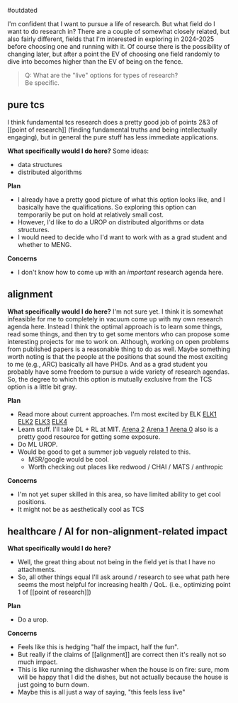 #outdated

I'm confident that I want to pursue a life of research. 
But what field do I want to do research in? There are a couple of somewhat closely related, but also fairly different, fields that I'm interested in exploring in 2024-2025 before choosing one and running with it. Of course there is the possibility of changing later, but after a point the EV of choosing one field randomly to dive into becomes higher than the EV of being on the fence.

> Q: What are the "live" options for types of research?\
> Be specific. 

## pure tcs
I think fundamental tcs research does a pretty good job of points 2&3 of [[point of research]] (finding fundamental truths and being intellectually engaging), but in general the pure stuff has less immediate applications. 

**What specifically would I do here?**
Some ideas: 
 - data structures 
 - distributed algorithms 
 
 **Plan** 
- I already have a pretty good picture of what this option looks like, and I basically have the qualifications. So exploring this option can temporarily be put on hold at relatively small cost.
- However, I'd like to do a UROP on distributed algorithms or data structures.
- I would need to decide who I'd want to work with as a grad student and whether to MENG.

**Concerns**
- I don't know how to come up with an *important* research agenda here.
## alignment
**What specifically would I do here?**
I'm not sure yet. I think it is somewhat infeasible for me to completely in vacuum come up with my own research agenda here. Instead I think the optimal approach is to learn some things, read some things, and then try to get some mentors who can propose some interesting projects for me to work on. Although, working on open problems from published papers is a reasonable thing to do as well. 
Maybe something worth noting is that the people at the positions that sound the most exciting to me (e.g., ARC) basically all have PHDs. And as a grad student you probably have some freedom to pursue a wide variety of research agendas. So, the degree to which this option is mutually exclusive from the TCS option is a little bit gray. 

**Plan**
- Read more about current approaches. I'm most excited by ELK [ELK1](https://www.alignmentforum.org/posts/vwt3wKXWaCvqZyF74/mechanistic-anomaly-detection-and-elk) [ELK2](https://www.alignmentforum.org/posts/zjMKpSB2Xccn9qi5t/elk-prize-results) [ELK3](https://ai-alignment.com/mechanistic-anomaly-detection-and-elk-fb84f4c6d0dc) [ELK4](https://www.alignmentforum.org/posts/FwYMuD2sNcaEpE5on/finding-gliders-in-the-game-of-life)
- Learn stuff. I'll take DL + RL at MIT. [Arena 2](https://arena3-chapter2-rl.streamlit.app/%5B2.1%5D_Intro_to_RL) [Arena 1](https://arena3-chapter1-transformer-interp.streamlit.app/[1.1]_Transformer_from_Scratch) [Arena 0](https://arena3-chapter0-fundamentals.streamlit.app/) also is a pretty good resource for getting some exposure. 
- Do ML UROP. 
- Would be good to get a summer job vaguely related to this. 
	- MSR/google would be cool. 
	- Worth checking out places like redwood / CHAI / MATS / anthropic	
	
**Concerns**
- I'm not yet super skilled in this area, so have limited ability to get cool positions.
- It might not be as aesthetically cool as TCS
## healthcare /  AI for non-alignment-related impact
**What specifically would I do here?**
- Well, the great thing about not being in the field yet is that I have no attachments. 
- So, all other things equal I'll ask around / research to see what path here seems the most helpful for increasing health / QoL. (i.e., optimizing point 1 of [[point of research]])

**Plan**
- Do a urop.

**Concerns**
- Feels like this is hedging "half the impact, half the fun". 
- But really if the claims of [[alignment]] are correct then it's really not so much impact.
- This is like running the dishwasher when the house is on fire: sure, mom will be happy that I did the dishes, but not actually because the house is just going to burn down. 
- Maybe this is all just a way of saying, "this feels less live"